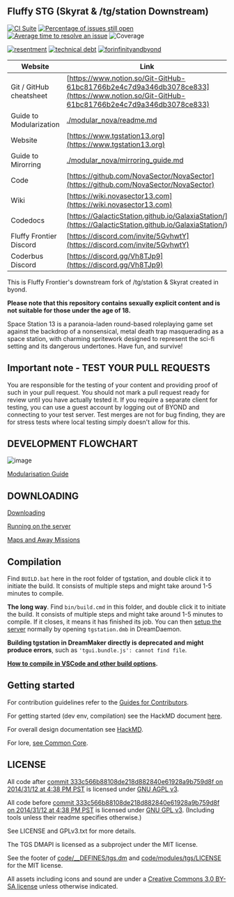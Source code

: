 ## Fluffy STG (Skyrat & /tg/station Downstream)

[![CI Suite](https://github.com/Fluffy-Frontier/FluffySTG/workflows/CI%20Suite/badge.svg)](https://github.com/Fluffy-Frontier/FluffySTG/actions?query=workflow%3A%22CI+Suite%22)
[![Percentage of issues still open](https://isitmaintained.com/badge/open/Fluffy-Frontier/FluffySTG.svg)](https://isitmaintained.com/project/Fluffy-Frontier/FluffySTG "Percentage of issues still open")
[![Average time to resolve an issue](https://isitmaintained.com/badge/resolution/Fluffy-Frontier/FluffySTG.svg)](https://isitmaintained.com/project/Fluffy-Frontier/FluffySTG "Average time to resolve an issue")
![Coverage](https://img.shields.io/codecov/c/github/Fluffy-Frontier/FluffySTG)

[![resentment](.github/images/badges/built-with-resentment.svg)](.github/images/comics/131-bug-free.png) [![technical debt](.github/images/badges/contains-technical-debt.svg)](.github/images/comics/106-tech-debt-modified.png) [![forinfinityandbyond](.github/images/badges/made-in-byond.gif)](https://www.reddit.com/r/SS13/comments/5oplxp/what_is_the_main_problem_with_byond_as_an_engine/dclbu1a)

| Website                   | Link                                           |
|---------------------------|------------------------------------------------|
| Git / GitHub cheatsheet   | [https://www.notion.so/Git-GitHub-61bc81766b2e4c7d9a346db3078ce833](https://www.notion.so/Git-GitHub-61bc81766b2e4c7d9a346db3078ce833) |
| Guide to Modularization   | [./modular_nova/readme.md](./modular_nova/readme.md)            |
| Website                   | [https://www.tgstation13.org](https://www.tgstation13.org)          |
| Guide to Mirorring        | [./modular_nova/mirroring_guide.md](./modular_nova/mirroring_guide.md)          |
| Code                      | [https://github.com/NovaSector/NovaSector](https://github.com/NovaSector/NovaSector)    |
| Wiki                      | [https://wiki.novasector13.com](https://wiki.novasector13.com)   |
| Codedocs                  | [https://GalacticStation.github.io/GalaxiaStation/](https://GalacticStation.github.io/GalaxiaStation/)       |
| Fluffy Frontier Discord   | [https://discord.com/invite/5GvhwtY](https://discord.com/invite/5GvhwtY) |
| Coderbus Discord          | [https://discord.gg/Vh8TJp9](https://discord.gg/Vh8TJp9)               |

This is Fluffy Frontier's downstream fork of /tg/station & Skyrat created in byond.

**Please note that this repository contains sexually explicit content and is not suitable for those under the age of 18.**

Space Station 13 is a paranoia-laden round-based roleplaying game set against the backdrop of a nonsensical, metal death trap masquerading as a space station, with charming spritework designed to represent the sci-fi setting and its dangerous undertones. Have fun, and survive!

## Important note - TEST YOUR PULL REQUESTS

You are responsible for the testing of your content and providing proof of such in your pull request. You should not mark a pull request ready for review until you have actually tested it. If you require a separate client for testing, you can use a guest account by logging out of BYOND and connecting to your test server. Test merges are not for bug finding, they are for stress tests where local testing simply doesn't allow for this.

## DEVELOPMENT FLOWCHART
![image](https://i.imgur.com/lgbYurx.png)

[Modularisation Guide](./modular_nova/readme.md)

## DOWNLOADING
[Downloading](.github/guides/DOWNLOADING.md)

[Running on the server](.github/guides/RUNNING_A_SERVER.md)

[Maps and Away Missions](.github/guides/MAPS_AND_AWAY_MISSIONS.md)

## Compilation

Find `BUILD.bat` here in the root folder of tgstation, and double click it to initiate the build. It consists of multiple steps and might take around 1-5 minutes to compile.

**The long way**. Find `bin/build.cmd` in this folder, and double click it to initiate the build. It consists of multiple steps and might take around 1-5 minutes to compile. If it closes, it means it has finished its job. You can then [setup the server](.github/guides/RUNNING_A_SERVER.md) normally by opening `tgstation.dmb` in DreamDaemon.

**Building tgstation in DreamMaker directly is deprecated and might produce errors**, such as `'tgui.bundle.js': cannot find file`.

**[How to compile in VSCode and other build options](tools/build/README.md).**

## Getting started

For contribution guidelines refer to the [Guides for Contributors](.github/CONTRIBUTING.md).

For getting started (dev env, compilation) see the HackMD document [here](https://hackmd.io/@tgstation/HJ8OdjNBc#tgstation-Development-Guide).

For overall design documentation see [HackMD](https://hackmd.io/@tgstation).

For lore, [see Common Core](https://github.com/tgstation/common_core).

## LICENSE

All code after [commit 333c566b88108de218d882840e61928a9b759d8f on 2014/31/12 at 4:38 PM PST](https://github.com/tgstation/tgstation/commit/333c566b88108de218d882840e61928a9b759d8f) is licensed under [GNU AGPL v3](https://www.gnu.org/licenses/agpl-3.0.html).

All code before [commit 333c566b88108de218d882840e61928a9b759d8f on 2014/31/12 at 4:38 PM PST](https://github.com/tgstation/tgstation/commit/333c566b88108de218d882840e61928a9b759d8f) is licensed under [GNU GPL v3](https://www.gnu.org/licenses/gpl-3.0.html).
(Including tools unless their readme specifies otherwise.)

See LICENSE and GPLv3.txt for more details.

The TGS DMAPI is licensed as a subproject under the MIT license.

See the footer of [code/__DEFINES/tgs.dm](./code/__DEFINES/tgs.dm) and [code/modules/tgs/LICENSE](./code/modules/tgs/LICENSE) for the MIT license.

All assets including icons and sound are under a [Creative Commons 3.0 BY-SA license](https://creativecommons.org/licenses/by-sa/3.0/) unless otherwise indicated.
